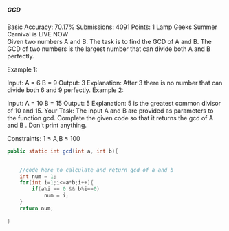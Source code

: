 ##### GCD 
Basic Accuracy: 70.17% Submissions: 4091 Points: 1
Lamp Geeks Summer Carnival is LIVE NOW   
Given two numbers A and B. The task is to find the GCD of  A and B.
The GCD of two numbers is the largest number that can divide both A and B perfectly.

Example 1:

Input:
A = 6
B = 9
Output:
3
Explanation:
After 3 there is no number that can
divide both 6 and 9 perfectly.
Example 2:

Input:
A = 10
B = 15
Output: 
5
Explanation:
5 is the greatest common divisor of
10 and 15.
Your Task:
The input A and B are provided as parameters to the function gcd. Complete the given code so that it returns the gcd of A and B . Don't print anything.

Constraints:
1 ≤ A,B ≤ 100
```java
public static int gcd(int a, int b){

        
    //code here to calculate and return gcd of a and b
    int num = 1;
    for(int i=1;i<=a*b;i++){
        if(a%i == 0 && b%i==0)
            num = i;
    }
    return num;
        
}
```

